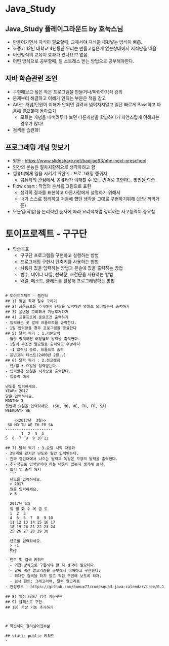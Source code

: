 # Java_Study
  ## Java_Study 플레이그라운드 by 호눅스님
  - 만들어가면서 지식이 필요할때, 그때서야 지식을 채워넣는 방식이 빠름.
  - 초중고 12년 대학교 4년동안 우리는 만들고싶은게 없는상태에서 지식만을 배움
  - 이런방식의 교육이 효과가 있나요?? 없음.
  - 어떤 방식으로 공부할때, 덜 스트레스 받는 방법으로 공부해야한다.
  ## 자바 학습관런 조언
  - 구현해보고 싶은 작은 프로그램을 만들거나/따라하기식 강의
  - 문제부터 해결하고 이해가 안되는 부분은 책을 참고
  - A라는 개념/단원이 이해가 안되면 걸려서 넘어지지말고 일단 빠르게 Pass하고 다음에 필요할때 돌아오기
    - 모르는 개념을 내버려두다 보면 다른개념을 학습하다가 자연스럽게 이해되는 경우가 많다!
  - 검색을 습관화!
  
  ## 프로그래밍 개념 맛보기 
  - 원문 : https://www.slideshare.net/baejjae93/nhn-next-preschool
  - 인간의 본능은 절차지향적으로 생각하려고 함
  - 컴퓨터에게 일을 시키기 위한게 : 프로그래밍 랭귀지
    - 콤퓨타의 관점에서, 콤퓨타가 이해할 수 있는 언어로 표현하는 방법을 학습
  - Flow chart : 작업의 순서를 그림으로 표현
    - 생각의 결과를 표현하고 다른사람에게 설명하기 위해서
    - 내가 스스로 정리하고 처음에 헀던 생각을 그대로 구현하기위해 (금방 까먹거든)
  - 모든일(작업)을 논리적인 순서에 따라 요리책처럼 정리하는 사고능력이 중요함

# 토이프로젝트 - 구구단
  - 학습목표
    - 구구단 프로그램을 구현하고 실행하는 방법
    - 프로그래밍 구현시 단축키를 사용하는 방법
    - 사용자 값을 입력하는 방법과 콘솔에 값을 출력하는 방법
    - 변수, 데이터 타입, 반복문, 조건문을 사용하는 방법
    - 배열, 메소드, 클래스를 활용해 프로그래밍하는 방법

  ```

# 토이프로젝트 - 캘린터
## 1) 월별 최대 일수 구하기
## 2) 프롬프트를 추가해서 년월을 입력하면 몇일로 되어있는지 출력하기
## 3) 윤년을 고려해서 기능추가하기
## 4) 프롬프트에 종료조건 출력하기
  - 입력하는 곳 앞에 프롬프트를 출력한다.
  - 1일 입력받을 경우 프로그램을 종료한다
## 5) 달력 찍기 : 1.기본달력
  - 월을 입력하면 해당월의 달력을 출력한다.
  - 1일이 무조건 일요일로 출력되도 무방하다
  - -1 입력시 종료, 프롬프트 출력
  - 윤년고려 테스트(2400년 2월..)
## 6) 달력 찍기 : 2.정교해짐
  - 년/월 + 요일을 입력받는다.
  - 입력받은 요일을 시작으로 출력한다.
  - 입출력 예시
  ```
	년도를 입력하세요.
	YEAR> 2017
	달을 입력하세요.
	MONTH> 3
	첫번째 요일을 입력하세요. (SU, MO, WE, TH, FR, SA)
	WEEKDAY> WE

		<<2017년  3월>>
	 SU MO TU WE TH FR SA
	---------------------
           1  2  3  4
	5  6  7  8  9 10 11
  ```
## 7) 달력 찍기 : 3.요일 시작 자동화
  - 3단계와 같지만 년도와 월만 입력받는다.
  - 진짜 캘린더에서 나오는 달력과 똑같은 모양의 달력을 출력한다.
  - 추가적으로 입력받아야 하는 내용이 있는지 생각해 보자.
  - 입력 및 출력 예시
	```
	년도를 입력하세요.
	> 2017
	월을 입력하세요.
	> 6

	2017년 6월
	일 월 화 수 목 금 토
	1  2  3
	4  5  6  7  8  9 10
	11 12 13 14 15 16 17
	18 19 20 21 22 23 24
	25 26 27 28 29 30

	년도를 입력하세요.
	> -1
	Bye  
	```
  - 힌트 및 검색 키워드
    - 어떤 방식으로 구현해야 할 지 생각이 필요하다.
    - 날짜 계산 알고리즘을 공부해서 이해하고 구현한다.
    - 최대한 검색을 하지 말고 직접 구현해 보도록 하자.
    - 검색 힌트: 그레고리력, 달력 알고리즘
  - 완성링크 : https://github.com/honux77/codesquad-java-calendar/tree/0.1

## 8) 일정 등록/ 검색 기능구현
## 9) 클래스로 구현
## 10) 저장 기능 추가하기
  


# 학습하다 걸려넘어진부분

## static public 키워드
- 